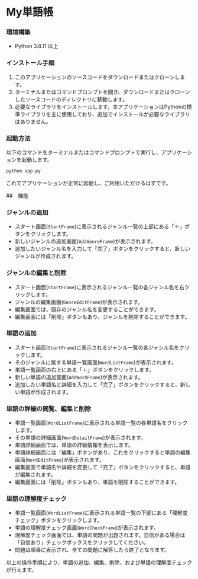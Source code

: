 # My単語帳

### 環境構築
- Python 3.8.11 以上
### インストール手順
1. このアプリケーションのソースコードをダウンロードまたはクローンします。
2. ターミナルまたはコマンドプロンプトを開き、ダウンロードまたはクローンしたソースコードのディレクトリに移動します。
3. 必要なライブラリをインストールします。本アプリケーションはPythonの標準ライブラリを主に使用しており、追加でインストールが必要なライブラリはありません。
### 起動方法
以下のコマンドをターミナルまたはコマンドプロンプトで実行し、アプリケーションを起動します。
```sh
python app.py
```
これでアプリケーションが正常に起動し、ご利用いただけるはずです。

##　機能

### ジャンルの追加
- スタート画面(`StartFrame`)に表示されるジャンル一覧の上部にある「＋」ボタンをクリックします。
- 新しいジャンルの追加画面(`AddGenreFrame`)が表示されます。
- 追加したいジャンル名を入力して「完了」ボタンをクリックすると、新しいジャンルが作成されます。

### ジャンルの編集と削除
- スタート画面(`StartFrame`)に表示されるジャンル一覧の各ジャンル名を右クリックします。
- ジャンルの編集画面(`GenreEditFrame`)が表示されます。
- 編集画面では、既存のジャンル名を変更することができます。
- 編集画面には「削除」ボタンもあり、ジャンルを削除することができます。

### 単語の追加
- スタート画面(`StartFrame`)に表示されるジャンル一覧の各ジャンル名をクリックします。
- そのジャンルに属する単語一覧画面(`WordListFrame`)が表示されます。
- 単語一覧画面の右上にある「＋」ボタンをクリックします。
- 新しい単語の追加画面(`AddWordFrame`)が表示されます。
- 追加したい単語名と詳細を入力して「完了」ボタンをクリックすると、新しい単語が作成されます。

### 単語の詳細の閲覧、編集と削除
- 単語一覧画面(`WordListFrame`)に表示される単語一覧の各単語名をクリックします。
- その単語の詳細画面(`WordDetailFrame`)が表示されます。
- 単語詳細画面では、単語の詳細情報を表示します。
- 単語詳細画面には「編集」ボタンがあり、これをクリックすると単語の編集画面(`WordEditFrame`)が表示されます。
- 編集画面で単語名や詳細を変更して「完了」ボタンをクリックすると、単語が編集されます。
- 編集画面には「削除」ボタンもあり、単語を削除することができます。

### 単語の理解度チェック
- 単語一覧画面(`WordListFrame`)に表示される単語一覧の下部にある「理解度チェック」ボタンをクリックします。
- 単語の理解度チェック画面(`WordCheckFrame`)が表示されます。
- 理解度チェック画面では、単語の問題が出題されます。自信がある場合は「自信あり」チェックボックスをクリックしてください。
- 問題は順番に表示され、全ての問題に解答したら終了となります。

以上の操作手順により、単語の追加、編集、削除、および単語の理解度チェックが行えます。

